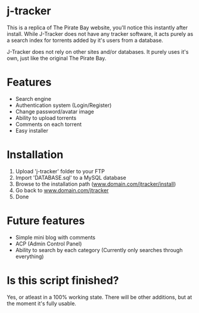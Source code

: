 # j-tracker
This is a replica of The Pirate Bay website, you'll notice this instantly after install. While J-Tracker does not have any tracker software, it acts purely
as a search index for torrents added by it's users from a database. 

J-Tracker does not rely on other sites and/or databases. It purely uses it's own, just like the original The Pirate Bay.

# Features
- Search engine
- Authentication system (Login/Register)
- Change password/avatar image
- Ability to upload torrents
- Comments on each torrent
- Easy installer

# Installation
1. Upload 'j-tracker' folder to your FTP
2. Import 'DATABASE.sql' to a MySQL database
3. Browse to the installation path (www.domain.com/jtracker/install)
4. Go back to www.domain.com/jtracker
5. Done

# Future features
- Simple mini blog with comments
- ACP (Admin Control Panel)
- Ability to search by each category (Currently only searches through everything)

# Is this script finished?
Yes, or atleast in a 100% working state. There will be other additions, but at the moment it's fully usable. 
